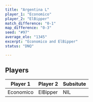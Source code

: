 ```yaml
---
title: "Argentina L"
player_1: "Economico"
player_2: "ElBipper"
match_difference: "0-1"
map_difference: "0-3"
seed: "#97"
average_elo: "1345"
excerpt: "Economico and ElBipper"
status: "DNQ"

---
```

## Players

| Player 1 | Player 2 | Subsitute |
| -- | -- | -- |
| Economico | ElBipper | NIL |
